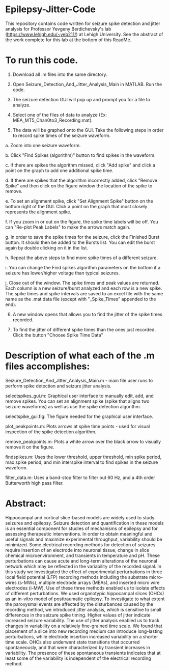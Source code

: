 # Epilepsy-Jitter-Code

This repository contains code written for seizure spike detection and jitter analysis for Professor Yevgeny Berdichevsky's lab (https://www.lehigh.edu/~yeb211/) at Lehigh University. See the abstract of the work complete for this lab at the bottom of this ReadMe.


# To run this code. 

1. Download all .m files into the same directory.

2. Open Seizure_Detection_And_Jitter_Analysis_Main in MATLAB. Run the code.

3. The seizure detection GUI will pop up and prompt you for a file to analyze. 

4. Select one of the files of data to analyze (Ex: MEA_MT5_Chan0to3_Recording.mat).

5. The data will be graphed onto the GUI. Take the following steps in order to record spike times of the seizure waveform.

a. Zoom into one seizure waveform.

b. Click "Find Spikes (algorithm)" button to find spikes in the waveform.

c. If there are spikes the algorithm missed, click "Add spike" and click a point on the graph to add one additional spike time.

d. If there are spikes that the algorithm incorrectly added, click "Remove Spike" and then click on the figure window the location of the spike to remove. 

e. To set an alignment spike, click "Set Alignment Spike" button on the bottom right of the GUI. Click a point on the graph that most closely represents the alignment spike.

f. If you zoom in or out on the figure, the spike time labels will be off. You can "Re-plot Peak Labels" to make the arrows match again.

g. In order to save the spike times for the seizure, click the Finished Burst button. It should then be added to the Bursts list. You can edit the burst again by double clicking on it in the list. 

h. Repeat the above steps to find more spike times of a different seizure.

i. You can change the Find spikes algorithm parameters on the bottom if a seizure has lower/higher voltage than typical seizures.

j. Close out of the window. The spike times and peak values are returned. Each column is a new seizure/burst analyzed and each row is a new spike. The spike times and spike intervals are saved to an excel file with the same name as the .mat data file (except with "_Spike_Times" appended to the end).

6. A new window opens that allows you to find the jitter of the spike times recorded.

7. To find the jitter of different spike times than the ones just recorded. Click the button "Choose Spike Time Data"


# Description of what each of the .m files accomplishes:

Seizure_Detection_And_Jitter_Analysis_Main.m - main file user runs to perform spike detection and seizure jitter analysis.

selectspikes_gui.m: Graphical user interface to manually edit, add, and remove spikes. You can set an alignment spike (spike that aligns two seizure waveforms) as well as use the spike detection algorithm.

selectspike_gui.fig: The figure needed for the graphical user interface.

plot_peakpoints.m: Plots arrows at spike time points - used for visual inspection of the spike detection algorithm.

remove_peakpoints.m: Plots a white arrow over the black arrow to visually remove it on the figure.

findspikes.m: Uses the lower threshold, upper threshold, min spike period, max spike period, and min interspike interval to find spikes in the seizure waveform.

filter_data.m: Uses a band-stop filter to filter out 60 Hz, and a 4th order Butterworth high pass filter.


# Abstract:

Hippocampal and cortical slice-based models are widely used to study seizures and epilepsy. Seizure detection and quantification in these
models is an essential component for studies of mechanisms of epilepsy and for assessing therapeutic interventions. In order to obtain meaningful and
useful signals and maximize experimental throughput, variability should be minimized. Some electrical recording methods for detection of seizures
require insertion of an electrode into neuronal tissue, change in slice chemical microenvironment, and transients in temperature and pH. These
perturbations can cause acute and long-term alterations of the neuronal network which may be reflected in the variability of the recorded signal. In
this study we investigated the effect of experimental perturbations in three local field potential (LFP) recording methods including the substrate
micro-wires (s-MWs), multiple electrode arrays (MEAs), and inserted micro wire electrodes (i-MW). Use of these three methods enabled us to
isolate effects of different perturbations. We used organotypic hippocampal slices (OHCs) as an in-vitro model of posttraumatic epilepsy. To
investigate to what extent the paroxysmal events are affected by the disturbances caused by the recording method, we introduced jitter analysis,
which is sensitive to small differences in the seizure spike timing. Higher values of jitter indicate increased seizure variability. The use of jitter
analysis enabled us to track changes in variability on a relatively fine-grained time scale. We found that placement of a slice into new recording
medium can introduce long-lasting perturbations, while electrode insertion increased variability on a shorter time scale. OHCs also underwent state
transitions that occurred spontaneously, and that were characterized by transient increases in variability. The presence of these spontaneous transients
indicates that at least some of the variability is independent of the electrical recording method.

